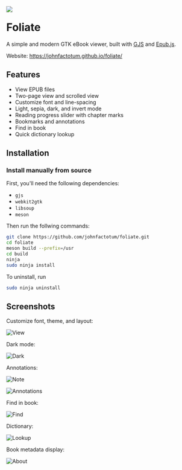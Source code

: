 <img src="data/com.github.johnfactotum.Foliate.svg" align="left">

# Foliate
A simple and modern GTK eBook viewer, built with [GJS](https://gitlab.gnome.org/GNOME/gjs) and [Epub.js](https://github.com/futurepress/epub.js/).

Website: https://johnfactotum.github.io/foliate/

## Features
- View EPUB files
- Two-page view and scrolled view
- Customize font and line-spacing
- Light, sepia, dark, and invert mode
- Reading progress slider with chapter marks
- Bookmarks and annotations
- Find in book
- Quick dictionary lookup

## Installation
### Install manually from source
First, you'll need the following dependencies:
- `gjs`
- `webkit2gtk`
- `libsoup`
- `meson`

Then run the follwing commands:
```bash
git clone https://github.com/johnfactotum/foliate.git
cd foliate
meson build --prefix=/usr
cd build
ninja
sudo ninja install
```

To uninstall, run
```bash
sudo ninja uninstall
```

## Screenshots
Customize font, theme, and layout: 

![View](data/screenshots/view.png)

Dark mode:

![Dark](data/screenshots/dark.png)

Annotations:

![Note](data/screenshots/note.png)

![Annotations](data/screenshots/annotations.png)

Find in book:

![Find](data/screenshots/find.png)

Dictionary:

![Lookup](data/screenshots/lookup.png)

Book metadata display:

![About](data/screenshots/about.png)
